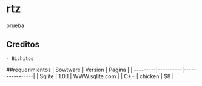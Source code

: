 # rtz
prueba
 ## Creditos
    - Bichitos
##requerimientos
| Sowtware | Version  |     Pagina     |
| ---------|----------|----------------|
| Sqlite   | 1.0.1    | WWW.sqlite.com |
| C++      | chicken  | $8     |
